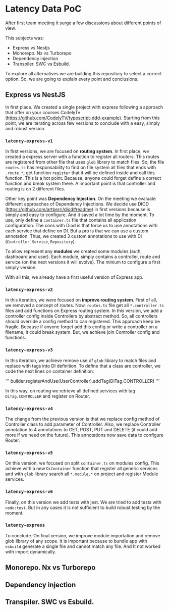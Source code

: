 # Latency Data PoC

After first team meeting it surge a few discussions about different points of view.

This subjects was:
- Express vs Nestjs
- Monorepo. Nx vs Turborepo
- Dependency injection
- Transpiler. SWC vs Esbuild.

To explore all alternatives we are building this repository to select a correct option. 
So, we are going to explain every point and conclusions.

## Express vs NestJS

In first place. We created a single project with express following a approach that offer on your courses CodelyTv (https://github.com/CodelyTV/typescript-ddd-example).
Starting from this point, we are iterating across few versions to conclude with a easy, simply and robust version.

### `latency-express-v1`
In first versions, we are focused on **routing system**. In first place, we created a express server with a function to register all routers.
This routes are registered from other file that uses `glob` library to match files. 
So, the file `routes.ts` has responsability to find on file system all files that ends with `.route.*`, get function `register` that it will be defined inside and call this function.
This is a hot point. Because, anyone could forget define a correct function and break system there. 
A important point is that controller and routing is on 2 different files. 

Other key point was **Dependency Injection**. On the meeting we evaluate different approaches of Dependency Injections. 
We decide use DIOD (https://github.com/artberri/diod#readme) in first versions because is simply and easy to configure. And it saved a lot time by the moment.
To use, only define a `container.ts` file that contains all application configuration.
The cons with Diod is that force us to use annotations with each service that define on DI. But a pro is that we can use a custom annotation. 
Thus, we created 3 custom annotations to use with DI (`Controller`, `Service`, `Repository`).

To allow represent any **modules** we created some modules (auth, dashboard and user). 
Each module, simply contains a controller, route and service (on the next versions it will evolve). The minium to configure a first simply version. 

With all this, we already have a first useful version of Express app. 


### `latency-express-v2`
In this iteration, we were focused on **improve routing system**. First of all, we removed a concept of routes. 
Now, `routes.ts` file get all `*.controller.ts` files and add functions on Express routing system.
In this version, we add a controller config inside Controllers by abstract method. 
So, all controllers should override a config method to can registered.
This approach keep be fragile. Because if anyone forget add this config or write a controller on a filename, it could break system.
But, we achieve join Controller config and functions. 


### `latency-express-v3`
In this iteration, we achieve remove use of `glob` library to match files and replace with tags into DI definition. 
To define that a class are controller, we code the next lines on container definition: 

'''
builder.registerAndUse(UserController).addTag(DiTag.CONTROLLER)
'''

In this way, on routing we retrieve all defined services with tag `DiTag.CONTROLLER` and register on Router.


### `latency-express-v4`
The change from the previous version is that we replace config method of Controller class to add parameter of Controller. 
Also, we replace Controller annotation to 4 annotations to GET, POST, PUT and DELETE (it could add more if we need on the future).
This annotations now save data to configure Router.


### `latency-express-v5`
On this version, we focused on split `container.ts` on modules config. 
This achieve with a new `DiContainer` function that register all generic services and with `glob` library search all `*.module.*` on project and register Module services.


### `latency-express-v6`
Finally, on this version we add tests with jest. We are tried to add tests with `node:test`. 
But in any cases it is not sufficient to build robust testing by the moment.

### `latency-express`
To conclude. On final version, we improve module importation and remove glob library of any scope. 
It is important because to bundle app with `esbuild` generate a single file and cannot match any file. And It not worked with import dynamically.  

## Monorepo. Nx vs Turborepo


## Dependency injection


## Transpiler. SWC vs Esbuild.
